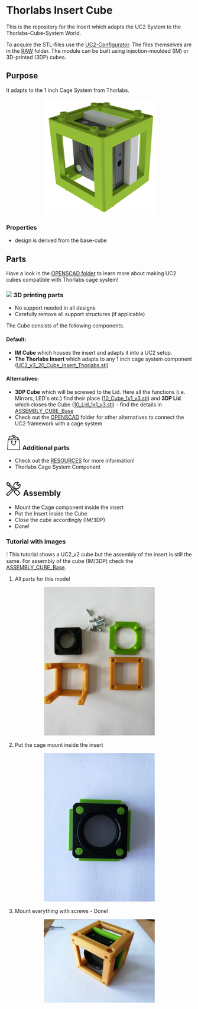 # Thorlabs Insert Cube
This is the repository for the Insert which adapts the UC2 System to the Thorlabs-Cube-System World.

To acquire the STL-files use the [UC2-Configurator](https://uc2configurator.netlify.app/). The files themselves are in the [RAW](../RAW/STL) folder. The module can be built using injection-moulded (IM) or 3D-printed (3DP) cubes.

## Purpose
It adapts to the 1 inch Cage System from Thorlabs.

<p align="center">
<img src="./IMAGES/Assembly_Cube_Thorlabs_Cage_v3.png" width="300">
</p>

### Properties
* design is derived from the base-cube

## Parts
Have a look in the [OPENSCAD folder](./OPENSCAD) to learn more about making UC2 cubes compatible with Thorlabs cage system!

### <img src="../IMAGES/P.png" height="40"> 3D printing parts
* No support needed in all designs
* Carefully remove all support structures (if applicable)

The Cube consists of the following components.

#### Default:
* **IM Cube** which houses the insert and adapts it into a UC2 setup.
* **The Thorlabs Insert** which adapts to any 1 inch cage system component ([UC2_v3_20_Cube_Insert_Thorlabs.stl](../RAW/STL))

#### Alternatives:
* **3DP Cube** which will be screwed to the Lid. Here all the functions (i.e. Mirrors, LED's etc.) find their place ([10_Cube_1x1_v3.stl](../RAW/STL)) and **3DP Lid** which closes the Cube ([10_Lid_1x1_v3.stl](../RAW/STL)) - find the details in [ASSEMBLY_CUBE_Base](../ASSEMBLY_CUBE_Base)
* Check out the [OPENSCAD](./OPENSCAD) folder for other alternatives to connect the UC2 framework with a cage system


### <img src="./IMAGES/B.png" height="40"> Additional parts
* Check out the [RESOURCES](../../TUTORIALS/RESOURCES) for more information!
* Thorlabs Cage System Component


## <img src="./IMAGES/A.png" height="40"> Assembly
* Mount the Cage component inside the insert
* Put the Insert inside the Cube
* Close the cube accordingly (IM/3DP)
* Done!

### Tutorial with images
:grey_exclamation: This tutorial shows a UC2_v2 cube but the assembly of the insert is still the same. For assembly of the cube (IM/3DP) check the [ASSEMBLY_CUBE_Base](../ASSEMBLY_CUBE_Base).

1. All parts for this model
<p align="center">
<img src="./IMAGES/CUBE_THORLABS_0.jpg" width="300">
</p>

2. Put the cage mount inside the insert
<p align="center">
<img src="./IMAGES/CUBE_THORLABS_1.jpg" width="300">
</p>

3. Mount everything with screws - Done!
<p align="center">
<img src="./IMAGES/CUBE_THORLABS_2.jpg" width="300">
</p>
